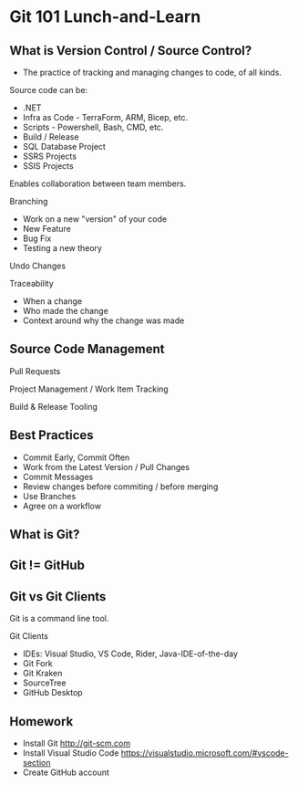 # Git 101 Lunch-and-Learn

## What is Version Control / Source Control?
- The practice of tracking and managing changes to code, of all kinds.

Source code can be:
- .NET
- Infra as Code - TerraForm, ARM, Bicep, etc.
- Scripts - Powershell, Bash, CMD, etc.
- Build / Release
- SQL Database Project
- SSRS Projects
- SSIS Projects

Enables collaboration between team members.

Branching
- Work on a new "version" of your code
- New Feature
- Bug Fix
- Testing a new theory

Undo Changes

Traceability
- When a change
- Who made the change
- Context around why the change was made

## Source Code Management

Pull Requests

Project Management / Work Item Tracking

Build & Release Tooling

## Best Practices
- Commit Early, Commit Often
- Work from the Latest Version / Pull Changes
- Commit Messages
- Review changes before commiting / before merging
- Use Branches
- Agree on a workflow

## What is Git?

## Git != GitHub

## Git vs Git Clients

Git is a command line tool.

Git Clients
- IDEs: Visual Studio, VS Code, Rider, Java-IDE-of-the-day
- Git Fork
- Git Kraken
- SourceTree
- GitHub Desktop

## Homework
- Install Git http://git-scm.com
- Install Visual Studio Code https://visualstudio.microsoft.com/#vscode-section
- Create GitHub account

